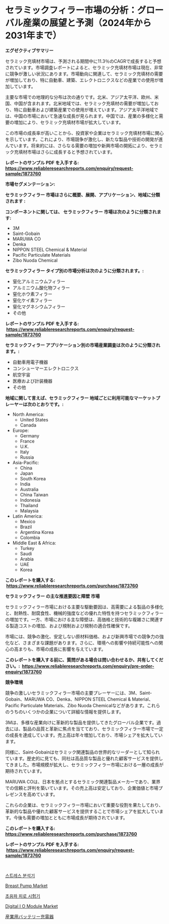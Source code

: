 <p><h1>セラミックフィラー市場の分析：グローバル産業の展望と予測（2024年から2031年まで）</h1></p><p><strong>エグゼクティブサマリー</strong></p>
<p><p>セラミック充填材市場は、予測される期間中に11.3％のCAGRで成長すると予想されています。市場調査レポートによると、セラミック充填材市場は現在、非常に競争が激しい状況にあります。市場動向に関連して、セラミック充填材の需要が増加しており、特に自動車、建築、エレクトロニクスなどの産業での使用が増加しています。</p><p>主要な市場での地理的な分布は次の通りです。北米、アジア太平洋、欧州、米国、中国が含まれます。北米地域では、セラミック充填材の需要が増加しており、特に自動車および建築産業での使用が増えています。アジア太平洋地域では、中国の市場において急速な成長が見られます。中国では、産業の多様化と需要の増加により、セラミック充填材市場が拡大しています。</p><p>この市場の成長率が高いことから、投資家や企業はセラミック充填材市場に関心を示しています。これにより、市場競争が激化し、新たな製品や技術の開発が進んでいます。将来的には、さらなる需要の増加や新興市場の開拓により、セラミック充填材市場はさらに成長すると予想されています。</p></p>
<p><strong>レポートのサンプル PDF を入手する: <a href="https://www.reliableresearchreports.com/enquiry/request-sample/1873760">https://www.reliableresearchreports.com/enquiry/request-sample/1873760</a></strong></p>
<p><strong>市場セグメンテーション:</strong></p>
<p><strong> セラミックフィラー 市場はさらに概要、展開、アプリケーション、地域に分類されます :</strong></p>
<p><strong>コンポーネントに関しては、 セラミックフィラー 市場は次のように分類されます: &nbsp;</strong></p>
<p><ul><li>3M</li><li>Saint-Gobain</li><li>MARUWA CO</li><li>Denka</li><li>NIPPON STEEL Chemical & Material</li><li>Pacific Particulate Materials</li><li>Zibo Nuoda Chemical</li></ul></p>
<p><strong> セラミックフィラー タイプ別の市場分析は次のように分類されます。:</strong></p>
<p><ul><li>窒化アルミニウムフィラー</li><li>アルミニウム酸化物フィラー</li><li>窒化ホウ素フィラー</li><li>窒化ケイ素フィラー</li><li>窒化マグネシウムフィラー</li><li>その他</li></ul></p>
<p><strong>レポートのサンプル PDF を入手する: &nbsp;<a href="https://www.reliableresearchreports.com/enquiry/request-sample/1873760">https://www.reliableresearchreports.com/enquiry/request-sample/1873760</a></strong></p>
<p><strong> セラミックフィラー アプリケーション別の市場産業調査は次のように分類されます。:</strong></p>
<p><ul><li>自動車用電子機器</li><li>コンシューマーエレクトロニクス</li><li>航空宇宙</li><li>医療および計装機器</li><li>その他</li></ul></p>
<p><strong>地域に関して言えば、セラミックフィラー 地域ごとに利用可能なマーケットプレーヤーは次のとおりです。:</strong></p>
<p><ul>
    <li>
        North America:
        <ul>
            <li>United States</li>
            <li>Canada</li>
        </ul>
    </li>
    <li>
        Europe:
        <ul>
            <li>Germany</li>
            <li>France</li>
            <li>U.K.</li>
            <li>Italy</li>
            <li>Russia</li>
        </ul>
    </li>
    <li>
        Asia-Pacific:
        <ul>
            <li>China</li>
            <li>Japan</li>
            <li>South Korea</li>
            <li>India</li>
            <li>Australia</li>
            <li>China Taiwan</li>
            <li>Indonesia</li>
            <li>Thailand</li>
            <li>Malaysia</li>
        </ul>
    </li>
    <li>
        Latin America:
        <ul>
            <li>Mexico</li>
            <li>Brazil</li>
            <li>Argentina Korea</li>
            <li>Colombia</li>
        </ul>
    </li>
    <li>
        Middle East & Africa:
        <ul>
            <li>Turkey</li>
            <li>Saudi</li>
            <li>Arabia</li>
            <li>UAE</li>
            <li>Korea</li>
        </ul>
    </li>
    </ul></p>
<p><strong>このレポートを購入する: &nbsp;<a href="https://www.reliableresearchreports.com/purchase/1873760">https://www.reliableresearchreports.com/purchase/1873760</a></strong></p>
<p><strong>セラミックフィラー の主な推進要因と障壁 市場</strong></p>
<p><p>セラミックフィラー市場における主要な駆動要因は、高需要による製品の多様化と、耐熱性、耐腐食性、機械的強度などの優れた特性を持つセラミックフィラーの増加です。一方、市場における主な障壁は、高価格と技術的な複雑さに関連する製造コストの増加、および規制および規制の適合性確保です。</p><p>市場には、競争の激化、安定しない原材料価格、および新興市場での競争力の強化など、さまざまな課題があります。さらに、環境への影響や持続可能性への関心の高まりも、市場の成長に影響を与えています。</p></p>
<p><strong>このレポートを購入する前に、質問がある場合は問い合わせるか、共有してください。:&nbsp; <a href="https://www.reliableresearchreports.com/enquiry/pre-order-enquiry/1873760">https://www.reliableresearchreports.com/enquiry/pre-order-enquiry/1873760</a></strong></p>
<p><strong>競争環境</strong></p>
<p><p>競争の激しいセラミックフィラー市場の主要プレーヤーには、3M、Saint-Gobain、MARUWA CO、Denka、NIPPON STEEL Chemical & Material、Pacific Particulate Materials、Zibo Nuoda Chemicalなどがあります。これらのうちのいくつかの企業について詳細な情報を提供します。</p><p>3Mは、多様な産業向けに革新的な製品を提供してきたグローバル企業です。過去には、製品の品質と革新に焦点を当てており、セラミックフィラー市場で一定の成長を達成しています。売上高は年々増加しており、市場シェアを拡大しています。</p><p>同様に、Saint-Gobainはセラミック関連製品の世界的なリーダーとして知られています。歴史的に見ても、同社は高品質な製品と優れた顧客サービスを提供してきました。市場規模が拡大し、セラミックフィラー市場における一層の成長が期待されています。</p><p>MARUWA COは、日本を拠点とするセラミック関連製品メーカーであり、業界での信頼と評判を築いています。その売上高は安定しており、企業価値と市場プレゼンスを高めています。</p><p>これらの企業は、セラミックフィラー市場において重要な役割を果たしており、革新的な製品や優れた顧客サービスを提供することで市場シェアを拡大しています。今後も需要の増加とともに市場成長が期待されています。</p></p>
<p><strong>このレポートを購入する: &nbsp; <a href="https://www.reliableresearchreports.com/purchase/1873760">https://www.reliableresearchreports.com/purchase/1873760</a></strong></p>
<p><strong>レポートのサンプル PDF を入手する: &nbsp;<a href="https://www.reliableresearchreports.com/enquiry/request-sample/1873760">https://www.reliableresearchreports.com/enquiry/request-sample/1873760</a></strong><strong></strong></p>
<p>&nbsp;</p>
<p><p><a href="https://github.com/idcefvhkdut6/Market-Research-Report-List-1/blob/main/79227562450.md">스트레스 분석기</a></p><p><a href="https://github.com/lylyparadise/Market-Research-Report-List-2/blob/main/breast-pump-market.md">Breast Pump Market</a></p><p><a href="https://github.com/vsap75a286l/Market-Research-Report-List-1/blob/main/58678282451.md">초음파 피로 시험기</a></p><p><a href="https://issuu.com/reportprime-2/docs/digital-i-o-module-market-size-2030_7f5116e22c3e2d">Digital I O Module Market</a></p><p><a href="https://github.com/joaejkdzgyljvo6/Market-Research-Report-List-1/blob/main/93051292821.md">産業用バッテリー充電器</a></p></p>